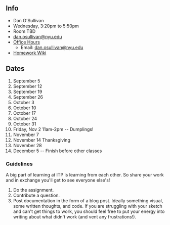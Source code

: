 ## Info

* Dan O'Sullivan
* Wednesday, 3:20pm to 5:50pm
* Room TBD
* dan.osullivan@nyu.edu
* [Office Hours](https://calendar.google.com/calendar/selfsched?sstoken=UVBlTFZhOVNCTmF0fGRlZmF1bHR8MmU2NTM4NjJmOTJiNTUwM2M0YTBmMzcyZDM4NjRkNmQ)
  - Email: dan.osullivan@nyu.edu
* [Homework Wiki](https://github.com/shiffman/ICM-2018/wiki/Homework-Dano)

## Dates

1. September 5
 2. September 12
 3. September 19
 4. September 26
 5. October 3
 6. October 10
 7. October 17
 8. October 24
 9. October 31
10. Friday, Nov 2 11am-2pm -- Dumplings!
11. November 7
12. November 14
Thanksgiving
13. November 28
14. December 5  -- Finish before other classes



### Guidelines
A big part of learning at ITP is learning from each other. So share your work and in exchange you'll get to see everyone else's!

1. Do the assignment.
2. Contribute a question.
3. Post documentation in the form of a blog post.  Ideally something visual, some written thoughts, and code.  If you are struggling with your sketch and can't get things to work, you should feel free to put your energy into writing about what didn't work (and vent any frustrations!).


